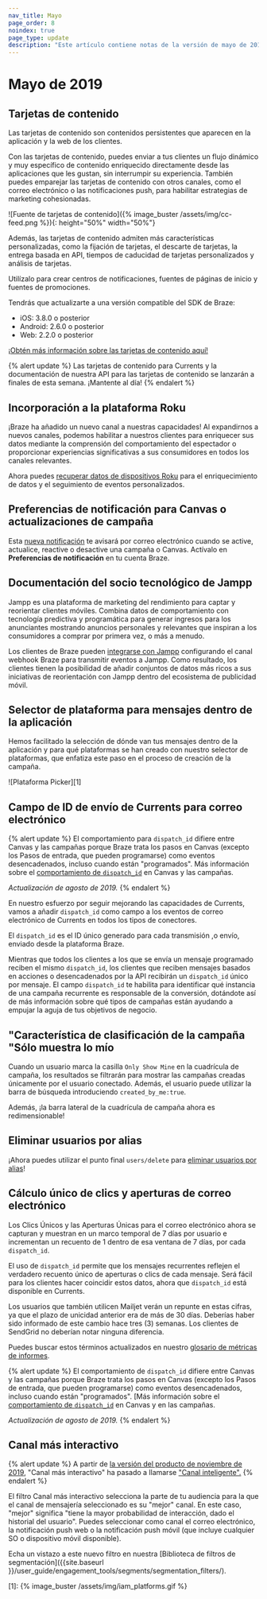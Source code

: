 ```yaml
---
nav_title: Mayo
page_order: 8
noindex: true
page_type: update
description: "Este artículo contiene notas de la versión de mayo de 2019."
---
```


# Mayo de 2019

## Tarjetas de contenido

Las tarjetas de contenido son contenidos persistentes que aparecen en la aplicación y la web de los clientes.

Con las tarjetas de contenido, puedes enviar a tus clientes un flujo dinámico y muy específico de contenido enriquecido directamente desde las aplicaciones que les gustan, sin interrumpir su experiencia. También puedes emparejar las tarjetas de contenido con otros canales, como el correo electrónico o las notificaciones push, para habilitar estrategias de marketing cohesionadas.

![Fuente de tarjetas de contenido]({% image_buster /assets/img/cc-feed.png %}){: height="50%" width="50%"}

Además, las tarjetas de contenido admiten más características personalizadas, como la fijación de tarjetas, el descarte de tarjetas, la entrega basada en API, tiempos de caducidad de tarjetas personalizados y análisis de tarjetas.

Utilízalo para crear centros de notificaciones, fuentes de páginas de inicio y fuentes de promociones.

Tendrás que actualizarte a una versión compatible del SDK de Braze:
- iOS: 3.8.0 o posterior
- Android: 2.6.0 o posterior
- Web: 2.2.0 o posterior

[¡Obtén más información sobre las tarjetas de contenido aquí!]({{site.baseurl}}/user_guide/message_building_by_channel/content_cards/overview/)

{% alert update %}
Las tarjetas de contenido para Currents y la documentación de nuestra API para las tarjetas de contenido se lanzarán a finales de esta semana. ¡Mantente al día!
{% endalert %}

## Incorporación a la plataforma Roku

¡Braze ha añadido un nuevo canal a nuestras capacidades! Al expandirnos a nuevos canales, podemos habilitar a nuestros clientes para enriquecer sus datos mediante la comprensión del comportamiento del espectador o proporcionar experiencias significativas a sus consumidores en todos los canales relevantes.

Ahora puedes [recuperar datos de dispositivos Roku]({{site.baseurl}}/developer_guide/platform_integration_guides/roku/initial_sdk_setup/) para el enriquecimiento de datos y el seguimiento de eventos personalizados.

## Preferencias de notificación para Canvas o actualizaciones de campaña

Esta [nueva notificación]({{site.baseurl}}/user_guide/administrative/company_settings/notification_preferences/#notification-preferences) te avisará por correo electrónico cuando se active, actualice, reactive o desactive una campaña o Canvas. Actívalo en **Preferencias de notificación** en tu cuenta Braze.

## Documentación del socio tecnológico de Jampp

Jampp es una plataforma de marketing del rendimiento para captar y reorientar clientes móviles. Combina datos de comportamiento con tecnología predictiva y programática para generar ingresos para los anunciantes mostrando anuncios personales y relevantes que inspiran a los consumidores a comprar por primera vez, o más a menudo.

Los clientes de Braze pueden [integrarse con Jampp]({{site.baseurl}}/partners/advertising_technologies/retargeting/jampp/) configurando el canal webhook Braze para transmitir eventos a Jampp. Como resultado, los clientes tienen la posibilidad de añadir conjuntos de datos más ricos a sus iniciativas de reorientación con Jampp dentro del ecosistema de publicidad móvil.

## Selector de plataforma para mensajes dentro de la aplicación

Hemos facilitado la selección de dónde van tus mensajes dentro de la aplicación y para qué plataformas se han creado con nuestro selector de plataformas, que enfatiza este paso en el proceso de creación de la campaña.

![Plataforma Picker][1]

## Campo de ID de envío de Currents para correo electrónico

{% alert update %}
El comportamiento para `dispatch_id` difiere entre Canvas y las campañas porque Braze trata los pasos en Canvas (excepto los Pasos de entrada, que pueden programarse) como eventos desencadenados, incluso cuando están "programados". Más información sobre el [comportamiento de `dispatch_id`]({{site.baseurl}}/help/help_articles/data/dispatch_id/) en Canvas y las campañas.

_Actualización de agosto de 2019._
{% endalert %}

En nuestro esfuerzo por seguir mejorando las capacidades de Currents, vamos a añadir `dispatch_id` como campo a los eventos de correo electrónico de Currents en todos los tipos de conectores.

El `dispatch_id` es el ID único generado para cada transmisión ,o envío, enviado desde la plataforma Braze.

Mientras que todos los clientes a los que se envía un mensaje programado reciben el mismo `dispatch_id`, los clientes que reciben mensajes basados en acciones o desencadenados por la API recibirán un `dispatch_id` único por mensaje. El campo `dispatch_id` te habilita para identificar qué instancia de una campaña recurrente es responsable de la conversión, dotándote así de más información sobre qué tipos de campañas están ayudando a empujar la aguja de tus objetivos de negocio.

## "Característica de clasificación de la campaña "Sólo muestra lo mío

Cuando un usuario marca la casilla `Only Show Mine` en la cuadrícula de campaña, los resultados se filtrarán para mostrar las campañas creadas únicamente por el usuario conectado. Además, el usuario puede utilizar la barra de búsqueda introduciendo `created_by_me:true`.

Además, ¡la barra lateral de la cuadrícula de campaña ahora es redimensionable!

## Eliminar usuarios por alias

¡Ahora puedes utilizar el punto final `users/delete` para [eliminar usuarios por alias]({{site.baseurl}}/api/endpoints/user_data/#user-delete-request)!

## Cálculo único de clics y aperturas de correo electrónico

Los Clics Únicos y las Aperturas Únicas para el correo electrónico ahora se capturan y muestran en un marco temporal de 7 días por usuario e incrementan un recuento de 1 dentro de esa ventana de 7 días, por cada `dispatch_id`.

El uso de `dispatch_id` permite que los mensajes recurrentes reflejen el verdadero recuento único de aperturas o clics de cada mensaje. Será fácil para los clientes hacer coincidir estos datos, ahora que `dispatch_id` está disponible en Currents.

Los usuarios que también utilicen Mailjet verán un repunte en estas cifras, ya que el plazo de unicidad anterior era de más de 30 días. Deberías haber sido informado de este cambio hace tres (3) semanas.  Los clientes de SendGrid no deberían notar ninguna diferencia.

Puedes buscar estos términos actualizados en nuestro [glosario de métricas de informes]({{site.baseurl}}/user_guide/data_and_analytics/report_metrics/).

{% alert update %}
El comportamiento de `dispatch_id` difiere entre Canvas y las campañas porque Braze trata los pasos en Canvas (excepto los Pasos de entrada, que pueden programarse) como eventos desencadenados, incluso cuando están "programados". [Más información sobre el [comportamiento de `dispatch_id`]({{site.baseurl}}/help/help_articles/data/dispatch_id/) en Canvas y en las campañas.

_Actualización de agosto de 2019._
{% endalert %}


## Canal más interactivo

{% alert update %}
A partir de [la versión del producto de noviembre de 2019]({{site.baseurl}}/help/release_notes/2019/november/#intelligence-suite), "Canal más interactivo" ha pasado a llamarse ["Canal inteligente".]({{site.baseurl}}/user_guide/intelligence/intelligent_channel/)
{% endalert %}

El filtro Canal más interactivo selecciona la parte de tu audiencia para la que el canal de mensajería seleccionado es su "mejor" canal. En este caso, "mejor" significa "tiene la mayor probabilidad de interacción, dado el historial del usuario". Puedes seleccionar como canal el correo electrónico, la notificación push web o la notificación push móvil (que incluye cualquier SO o dispositivo móvil disponible).

Echa un vistazo a este nuevo filtro en nuestra [Biblioteca de filtros de segmentación]({{site.baseurl }}/user_guide/engagement_tools/segments/segmentation_filters/).

[1]: {% image_buster /assets/img/iam_platforms.gif %}
